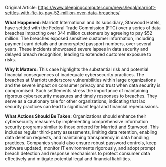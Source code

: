 Original Article: https://www.bleepingcomputer.com/news/legal/marriott-settles-with-ftc-to-pay-52-million-over-data-breaches/

**What Happened:** Marriott International and its subsidiary, Starwood Hotels, have settled with the Federal Trade Commission (FTC) over a series of data breaches impacting over 344 million customers by agreeing to pay $52 million. The breaches exposed sensitive customer information, including payment card details and unencrypted passport numbers, over several years. These incidents showcased severe lapses in data security and delayed breach recognition, leading to extended customer exposure to risks.

**Why It Matters:** This case highlights the substantial risk and potential financial consequences of inadequate cybersecurity practices. The breaches at Marriott underscore vulnerabilities within large organizations and the severe impact on consumer privacy and trust when data security is compromised. Such settlements stress the importance of maintaining rigorous cybersecurity measures and timely responses to breaches. They serve as a cautionary tale for other organizations, indicating that lax security practices can lead to significant legal and financial repercussions.

**What Actions Should Be Taken:** Organizations should enhance their cybersecurity measures by implementing comprehensive information security programs similar to those ordered for Marriott and Starwood. This includes regular third-party assessments, limiting data retention, enabling data deletion requests, and maintaining transparency in data handling practices. Companies should also ensure robust password controls, keep software updated, monitor IT environments rigorously, and adopt prompt breach detection and response mechanisms to protect consumer data effectively and mitigate potential legal and financial liabilities.